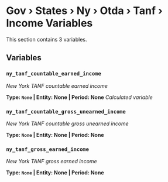 # Gov › States › Ny › Otda › Tanf › Income Variables

This section contains 3 variables.

## Variables

### `ny_tanf_countable_earned_income`
*New York TANF countable earned income*

**Type: `None` | Entity: None | Period: None**
*Calculated variable*

### `ny_tanf_countable_gross_unearned_income`
*New York TANF countable gross unearned income*

**Type: `None` | Entity: None | Period: None**

### `ny_tanf_gross_earned_income`
*New York TANF gross earned income*

**Type: `None` | Entity: None | Period: None**
